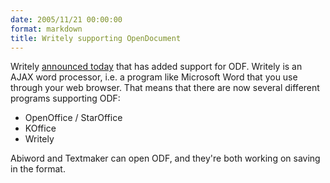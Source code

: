 ```yaml
---
date: 2005/11/21 00:00:00
format: markdown
title: Writely supporting OpenDocument
---
```

Writely <a href="http://www.writely.com/View.aspx?docid=afmc9ph7txv2">announced today</a> that has added support for ODF. Writely is an AJAX word processor, i.e. a program like Microsoft Word that you use through your web browser.
That means that there are now several different programs supporting ODF:
<ul>
<li>OpenOffice / StarOffice</li>
<li>KOffice</li>
<li>Writely</li>
</ul>
Abiword and Textmaker can open ODF, and they're both working on saving in the format.
